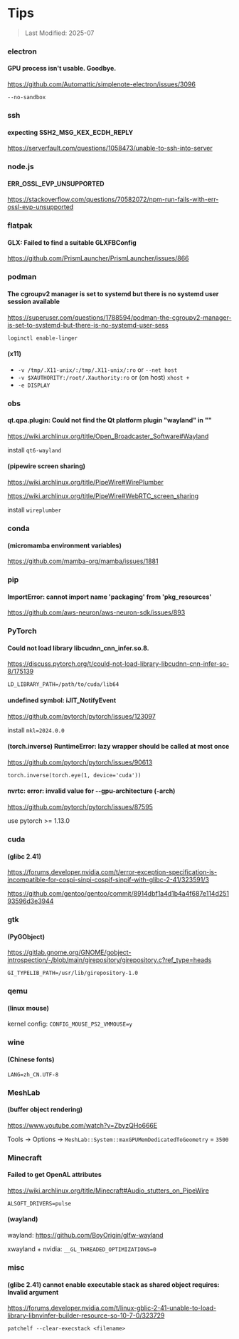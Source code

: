 # Tips

> Last Modified: 2025-07

### electron

#### GPU process isn't usable. Goodbye.

https://github.com/Automattic/simplenote-electron/issues/3096

`--no-sandbox`

### ssh

#### expecting SSH2_MSG_KEX_ECDH_REPLY

https://serverfault.com/questions/1058473/unable-to-ssh-into-server

### node.js

#### ERR_OSSL_EVP_UNSUPPORTED

https://stackoverflow.com/questions/70582072/npm-run-fails-with-err-ossl-evp-unsupported

### flatpak

#### GLX: Failed to find a suitable GLXFBConfig

https://github.com/PrismLauncher/PrismLauncher/issues/866

### podman

#### The cgroupv2 manager is set to systemd but there is no systemd user session available

https://superuser.com/questions/1788594/podman-the-cgroupv2-manager-is-set-to-systemd-but-there-is-no-systemd-user-sess

`loginctl enable-linger`

#### (x11)

- `-v /tmp/.X11-unix/:/tmp/.X11-unix/:ro` or `--net host`
- `-v $XAUTHORITY:/root/.Xauthority:ro` or (on host) `xhost +`
- `-e DISPLAY`

### obs

#### qt.qpa.plugin: Could not find the Qt platform plugin "wayland" in ""

https://wiki.archlinux.org/title/Open_Broadcaster_Software#Wayland

install `qt6-wayland`

#### (pipewire screen sharing)

https://wiki.archlinux.org/title/PipeWire#WirePlumber

https://wiki.archlinux.org/title/PipeWire#WebRTC_screen_sharing

install `wireplumber`

### conda

#### (micromamba environment variables)

https://github.com/mamba-org/mamba/issues/1881

### pip

#### ImportError: cannot import name 'packaging' from 'pkg_resources'

https://github.com/aws-neuron/aws-neuron-sdk/issues/893

### PyTorch

#### Could not load library libcudnn_cnn_infer.so.8.

https://discuss.pytorch.org/t/could-not-load-library-libcudnn-cnn-infer-so-8/175139

`LD_LIBRARY_PATH=/path/to/cuda/lib64`

#### undefined symbol: iJIT_NotifyEvent

https://github.com/pytorch/pytorch/issues/123097

install `mkl=2024.0.0`

#### (torch.inverse) RuntimeError: lazy wrapper should be called at most once

https://github.com/pytorch/pytorch/issues/90613

`torch.inverse(torch.eye(1, device='cuda'))`

#### nvrtc: error: invalid value for --gpu-architecture (-arch)

https://github.com/pytorch/pytorch/issues/87595

use pytorch >= 1.13.0

### cuda

#### (glibc 2.41)

https://forums.developer.nvidia.com/t/error-exception-specification-is-incompatible-for-cospi-sinpi-cospif-sinpif-with-glibc-2-41/323591/3

https://github.com/gentoo/gentoo/commit/8914dbf1a4d1b4a4f687e114d25193596d3e3944

### gtk

#### (PyGObject)

https://gitlab.gnome.org/GNOME/gobject-introspection/-/blob/main/girepository/girepository.c?ref_type=heads

`GI_TYPELIB_PATH=/usr/lib/girepository-1.0`

### qemu

#### (linux mouse)

kernel config: `CONFIG_MOUSE_PS2_VMMOUSE=y`

### wine

#### (Chinese fonts)

`LANG=zh_CN.UTF-8`

### MeshLab

#### (buffer object rendering)

https://www.youtube.com/watch?v=ZbyzQHo666E

Tools -> Options -> `MeshLab::System::maxGPUMemDedicatedToGeometry` = `3500`

### Minecraft

#### Failed to get OpenAL attributes

https://wiki.archlinux.org/title/Minecraft#Audio_stutters_on_PipeWire

`ALSOFT_DRIVERS=pulse`

#### (wayland)

wayland: https://github.com/BoyOrigin/glfw-wayland

xwayland + nvidia: `__GL_THREADED_OPTIMIZATIONS=0`

### misc

#### (glibc 2.41) cannot enable executable stack as shared object requires: Invalid argument

https://forums.developer.nvidia.com/t/linux-gblic-2-41-unable-to-load-library-libnvinfer-builder-resource-so-10-7-0/323729

`patchelf --clear-execstack <filename>`
